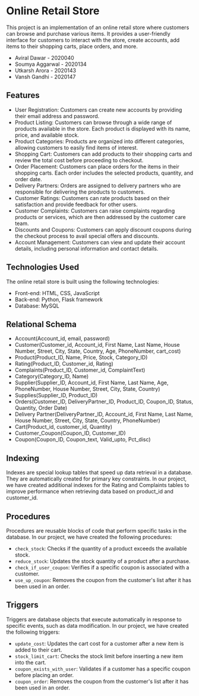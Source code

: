 # Online Retail Store

This project is an implementation of an online retail store where customers can browse and purchase various items. It provides a user-friendly interface for customers to interact with the store, create accounts, add items to their shopping carts, place orders, and more.

- Aviral Dawar - 2020040
- Soumya Aggarwal - 2020134
- Utkarsh Arora - 2020143
- Vansh Gandhi - 2020147

## Features

- User Registration: Customers can create new accounts by providing their email address and password.
- Product Listing: Customers can browse through a wide range of products available in the store. Each product is displayed with its name, price, and available stock.
- Product Categories: Products are organized into different categories, allowing customers to easily find items of interest.
- Shopping Cart: Customers can add products to their shopping carts and review the total cost before proceeding to checkout.
- Order Placement: Customers can place orders for the items in their shopping carts. Each order includes the selected products, quantity, and order date.
- Delivery Partners: Orders are assigned to delivery partners who are responsible for delivering the products to customers.
- Customer Ratings: Customers can rate products based on their satisfaction and provide feedback for other users.
- Customer Complaints: Customers can raise complaints regarding products or services, which are then addressed by the customer care team.
- Discounts and Coupons: Customers can apply discount coupons during the checkout process to avail special offers and discounts.
- Account Management: Customers can view and update their account details, including personal information and contact details.

## Technologies Used

The online retail store is built using the following technologies:

- Front-end: HTML, CSS, JavaScript
- Back-end: Python, Flask framework
- Database: MySQL

## Relational Schema

- Account(Account_id, email, password)
- Customer(Customer_id, Account_id, First Name, Last Name, House Number, Street, City, State, Country, Age, PhoneNumber, cart_cost)
- Product(Product_ID, Name, Price, Stock, Category_ID)
- Rating(Product_ID, Customer_id, Rating)
- Complaints(Product_ID, Customer_id, ComplaintText)
- Category(Category_ID, Name)
- Supplier(Supplier_ID, Account_id, First Name, Last Name, Age, PhoneNumber, House Number, Street, City, State, Country)
- Supplies(Supplier_ID, Product_ID)
- Orders(Customer_ID, DeliveryPartner_ID, Product_ID, Coupon_ID, Status, Quantity, Order Date)
- Delivery Partner(DeliveryPartner_ID, Account_id, First Name, Last Name, House Number, Street, City, State, Country, PhoneNumber)
- Cart(Product_id, customer_id, Quantity)
- Customer_Coupon(Coupon_ID, Customer_ID)
- Coupon(Coupon_ID, Coupon_text, Valid_upto, Pct_disc)

## Indexing

Indexes are special lookup tables that speed up data retrieval in a database. They are automatically created for primary key constraints. In our project, we have created additional indexes for the Rating and Complaints tables to improve performance when retrieving data based on product_id and customer_id.

## Procedures

Procedures are reusable blocks of code that perform specific tasks in the database. In our project, we have created the following procedures:

- `check_stock`: Checks if the quantity of a product exceeds the available stock.
- `reduce_stock`: Updates the stock quantity of a product after a purchase.
- `check_if_user_coupon`: Verifies if a specific coupon is associated with a customer.
- `use_up_coupon`: Removes the coupon from the customer's list after it has been used in an order.

## Triggers

Triggers are database objects that execute automatically in response to specific events, such as data modification. In our project, we have created the following triggers:

- `update_cost`: Updates the cart cost for a customer after a new item is added to their cart.
- `stock_limit_cart`: Checks the stock limit before inserting a new item into the cart.
- `coupon_exists_with_user`: Validates if a customer has a specific coupon before placing an order.
- `coupon_order`: Removes the coupon from the customer's list after it has been used in an order.

